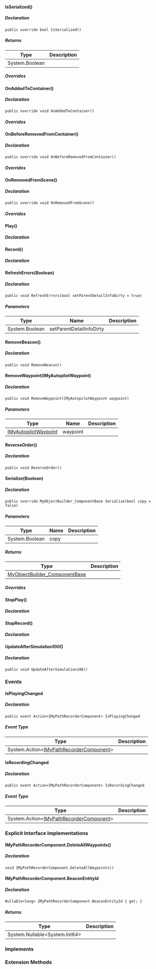 #### IsSerialized()

##### Declaration

```
public override bool IsSerialized()
```

##### Returns

| Type | Description |
| --- | --- |
| System.Boolean |     |

##### Overrides

#### OnAddedToContainer()

##### Declaration

```
public override void OnAddedToContainer()
```

##### Overrides

#### OnBeforeRemovedFromContainer()

##### Declaration

```
public override void OnBeforeRemovedFromContainer()
```

##### Overrides

#### OnRemovedFromScene()

##### Declaration

```
public override void OnRemovedFromScene()
```

##### Overrides

#### Play()

##### Declaration

#### Record()

##### Declaration

#### RefreshErrors(Boolean)

##### Declaration

```
public void RefreshErrors(bool setParentDetailInfoDirty = true)
```

##### Parameters

| Type | Name | Description |
| --- | --- | --- |
| System.Boolean | setParentDetailInfoDirty |     |

#### RemoveBeacon()

##### Declaration

```
public void RemoveBeacon()
```

#### RemoveWaypoint(IMyAutopilotWaypoint)

##### Declaration

```
public void RemoveWaypoint(IMyAutopilotWaypoint waypoint)
```

##### Parameters

| Type | Name | Description |
| --- | --- | --- |
| [IMyAutopilotWaypoint](https://keensoftwarehouse.github.io/SpaceEngineersModAPI/api/Sandbox.ModAPI.Ingame.IMyAutopilotWaypoint.html) | waypoint |     |

#### ReverseOrder()

##### Declaration

```
public void ReverseOrder()
```

#### Serialize(Boolean)

##### Declaration

```
public override MyObjectBuilder_ComponentBase Serialize(bool copy = false)
```

##### Parameters

| Type | Name | Description |
| --- | --- | --- |
| System.Boolean | copy |     |

##### Returns

| Type | Description |
| --- | --- |
| [MyObjectBuilder\_ComponentBase](https://keensoftwarehouse.github.io/SpaceEngineersModAPI/api/VRage.Game.ObjectBuilders.ComponentSystem.MyObjectBuilder_ComponentBase.html) |     |

##### Overrides

#### StopPlay()

##### Declaration

#### StopRecord()

##### Declaration

#### UpdateAfterSimulation100()

##### Declaration

```
public void UpdateAfterSimulation100()
```

### Events

#### IsPlayingChanged

##### Declaration

```
public event Action<IMyPathRecorderComponent> IsPlayingChanged
```

##### Event Type

| Type | Description |
| --- | --- |
| System.Action<[IMyPathRecorderComponent](https://keensoftwarehouse.github.io/SpaceEngineersModAPI/api/Sandbox.ModAPI.IMyPathRecorderComponent.html)\> |     |

#### IsRecordingChanged

##### Declaration

```
public event Action<IMyPathRecorderComponent> IsRecordingChanged
```

##### Event Type

| Type | Description |
| --- | --- |
| System.Action<[IMyPathRecorderComponent](https://keensoftwarehouse.github.io/SpaceEngineersModAPI/api/Sandbox.ModAPI.IMyPathRecorderComponent.html)\> |     |

### Explicit Interface Implementations

#### IMyPathRecorderComponent.DeleteAllWaypoints()

##### Declaration

```
void IMyPathRecorderComponent.DeleteAllWaypoints()
```

#### IMyPathRecorderComponent.BeaconEntityId

##### Declaration

```
Nullable<long> IMyPathRecorderComponent.BeaconEntityId { get; }
```

##### Returns

| Type | Description |
| --- | --- |
| System.Nullable<System.Int64\> |     |

### Implements

### Extension Methods